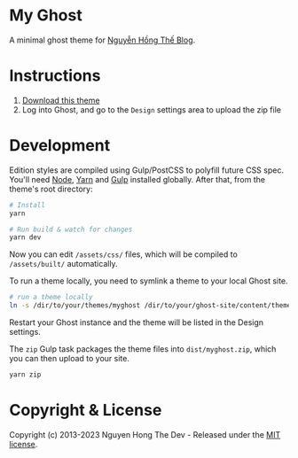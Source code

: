 # My Ghost

A minimal ghost theme for [Nguyễn Hồng Thế Blog](https://nguyenhongthe.net).

# Instructions

1. [Download this theme](https://github.com/nguyenhongthe/myghost/archive/main.zip)
2. Log into Ghost, and go to the `Design` settings area to upload the zip file

# Development

Edition styles are compiled using Gulp/PostCSS to polyfill future CSS spec. You'll need [Node](https://nodejs.org/), [Yarn](https://yarnpkg.com/) and [Gulp](https://gulpjs.com) installed globally. After that, from the theme's root directory:

```bash
# Install
yarn

# Run build & watch for changes
yarn dev
```

Now you can edit `/assets/css/` files, which will be compiled to `/assets/built/` automatically.

To run a theme locally, you need to symlink a theme to your local Ghost site.

```bash
# run a theme locally
ln -s /dir/to/your/themes/myghost /dir/to/your/ghost-site/content/themes/myghost
```

Restart your Ghost instance and the theme will be listed in the Design settings.

The `zip` Gulp task packages the theme files into `dist/myghost.zip`, which you can then upload to your site.

```bash
yarn zip
```

# Copyright & License

Copyright (c) 2013-2023 Nguyen Hong The Dev - Released under the [MIT license](LICENSE).
